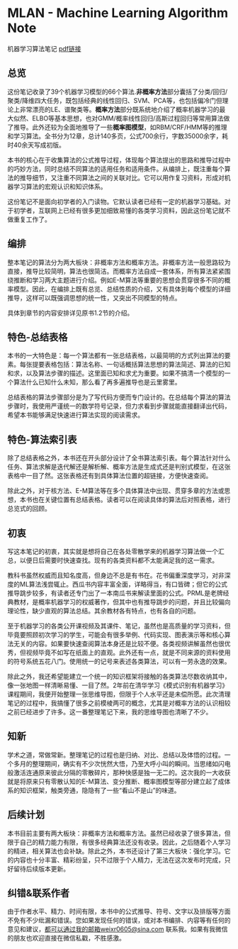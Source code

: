 # MLAN - Machine Learning Algorithm Note
机器学习算法笔记 [pdf链接](https://github.com/weixr18/MLAN/blob/main/Machine_Learning_Algorithm_Note-V2.0.pdf)

## 总览

这份笔记收录了39个机器学习模型的66个算法.**非概率方法**部分囊括了分类/回归/聚类/降维四大任务，既包括经典的线性回归、SVM、PCA等，也包括偏冷门但理论上非常漂亮的LE、谱聚类等。**概率方法**部分既系统地介绍了概率机器学习的最大似然、ELBO等基本思想，也对GMM/概率线性回归/高斯过程回归等常用算法做了推导。此外还较为全面地推导了一些**概率图模型**，如RBM/CRF/HMM等的推理和学习算法。全书分为12章，总计140多页，公式700余行，字数35000余字，耗时40余天写成初版。

本书的核心在于收集算法的公式推导过程，体现每个算法提出的思路和推导过程中的巧妙方法，同时总结不同算法的适用任务和适用条件。从编排上，既注重每个算法的推导细节，又注重不同算法之间的关联对比。它可以用作复习资料，形成对机器学习算法的宏观认识和知识体系。

这份笔记不是面向初学者的入门读物。它默认读者已经有一定的机器学习基础。对于初学者，互联网上已经有很多更加细致易懂的各类学习资料，因此这份笔记就不做重复工作了。


## 编排

整本笔记的算法分为两大板块：非概率方法和概率方法。非概率方法一般思路较为直接，推导比较简明，算法也很简洁。而概率方法自成一套体系，所有算法紧紧围绕推断和学习两大主题进行介绍。例如E-M算法等重要的思想会贯穿很多不同的概率模型。因此，在编排上既有总览、总结性质的介绍，又有具体到每个模型的详细推导，这样可以既强调思想的统一性，又突出不同模型的特点。

具体到章节的内容安排详见原书1.2节的介绍。

## 特色-总结表格

本书的一大特色是：每一个算法都有一张总结表格，以最简明的方式列出算法的要素。每张提要表格包括：算法名称、一句话概括算法思想的算法简述、算法的已知和求，以及算法步骤的描述。这里面已知和求尤为重要。如果不搞清一个模型的一个算法什么已知什么未知，那么看了再多遍推导也是云里雾里。

总结表格的算法步骤部分是为了写代码方便而专门设计的。在总结每个算法的算法步骤时，我使用严谨统一的数学符号记录，但力求看到步骤就能直接翻译出代码，希望本书能够满足快速进行算法实现的阅读需求。

## 特色-算法索引表

除了总结表格之外，本书还在开头部分设计了全书算法索引表。每个算法针对什么任务、算法求解是迭代解还是解析解、概率方法是生成式还是判别式模型，在这张表格中一目了然。这张表格还有到具体算法位置的超链接，方便快速查阅。

除此之外，对于核方法、E-M算法等在多个具体算法中出现、贯穿多章的方法或思想，本书也在关键位置有总结表格。读者可以在阅读具体的算法后对照表格，进行总览式的回顾。

## 初衷

写这本笔记的初衷，其实就是想将自己在各处零散学来的机器学习算法做一个汇总，以便日后需要时快速查找。现有的各类资料都不太能满足我的这一需求。

教科书虽然权威而且知名度高，但身边不总是有书在。花书偏重深度学习，对非深度的ML算法浅尝辄止。西瓜书内容丰富全面，详略得当，有口皆碑；但它的公式推导跳步较多，有读者还专门出了一本南瓜书来解读里面的公式。PRML是老牌经典教材，是概率机器学习的权威著作，但其中也有推导跳步的问题，并且比较偏向理论性，缺少直观的算法总结。其余教材各有特点，也有各自的问题。

至于机器学习的各类公开课视频及其课件、笔记，虽然也是高质量的学习资料，但毕竟要照顾初次学习的学生，可能会有很多举例、代码实现、图表演示等和核心算法无关的内容。如果要快速查阅算法本身还是比较不便。各类视频讲解虽然也很优秀，但视频毕竟不如写在纸面上的直观。此外还有一点，就是不同来源的资料使用的符号系统五花八门。使用统一的记号来表述各类算法，可以有一劳永逸的效果。

除此之外，我还希望能建立一个统一的知识框架将接触的各类算法尽数收纳其中，像一张地图一样清晰易懂、一目了然。2年前在清华学习《模式识别有机器学习》课程期间，我便开始整理一张思维导图，但限于个人水平还是未偿所愿。此次清理笔记的过程中，我搞懂了很多之前模棱两可的概念，尤其是对概率方法的认识相较之前已经进步了许多。这一番整理笔记下来，我的思维导图也清晰了不少。


## 知新

学术之道，常做常新。整理笔记的过程也是归纳、对比、总结以及体悟的过程。一个多月的整理期间，确实有不少次恍然大悟，乃至大呼小叫的瞬间。当思绪如闪电般激活连通原来彼此分隔的零散碎片，那种快感是独一无二的。这次我的一大收获就是将原来只有零散认知的E-M算法、变分推断、概率图模型等部分建立起了成体系的知识框架，触类旁通，隐隐有了一些“看山不是山”的味道。

## 后续计划

本书目前主要有两大板块：非概率方法和概率方法。虽然已经收录了很多算法，但限于自己的精力能力有限，有很多经典算法还没有收录。因此，之后随着个人学习的精进，相关算法也会补缺。除此之外，本书还设计了第三大板块：强化学习。它的内容也十分丰富、精彩纷呈，只不过限于个人精力，无法在这次发布时完成，只好留待后续版本更新。

## 纠错&联系作者

由于作者水平、精力、时间有限，本书中的公式推导、符号、文字以及排版等方面不免有不少纰漏和错误。您如果发现任何的错误，或对本书编排、内容等有任何的意见和建议，都可以通过我的邮箱weixr0605@sina.com 联系我。如果有我微信的朋友也欢迎直接在微信私戳，不胜感激。
